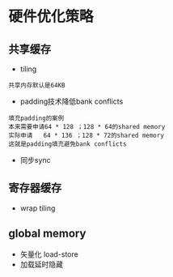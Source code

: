 # 硬件优化策略

## 共享缓存
- tiling
```
共享内存默认是64KB
```
- padding技术降低bank conflicts
```
填充padding的案例
本来需要申请64 * 128 ；128 * 64的shared memory
实际申请   64 * 136 ；128 * 72的shared memory
这就是padding填充避免bank conflicts
```
- 同步sync

## 寄存器缓存
- wrap tiling

## global memory
- 矢量化 load-store
- 加载延时隐藏
